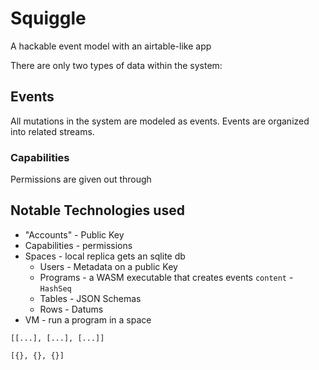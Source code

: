 
# Squiggle
A hackable event model with an airtable-like app

There are only two types of data within the system:

## Events
All mutations in the system are modeled as events. Events are organized into related streams.

### Capabilities
Permissions are given out through 


## Notable Technologies used

* "Accounts" - Public Key
* Capabilities - permissions
* Spaces - local replica gets an sqlite db
  * Users - Metadata on a public Key
  * Programs - a WASM executable that creates events
    `content` - `HashSeq`
  * Tables - JSON Schemas
  * Rows - Datums
* VM - run a program in a space


```
[[...], [...], [...]]
```

```
[{}, {}, {}]
```